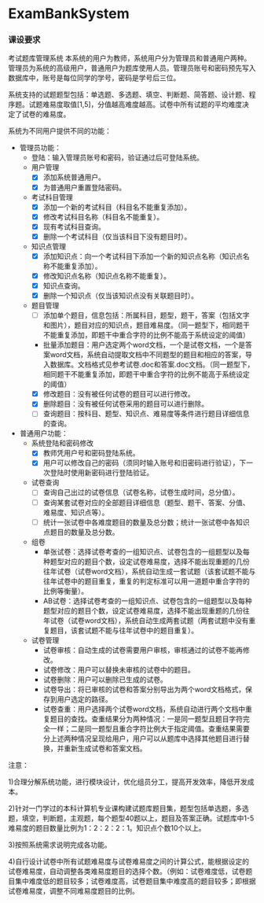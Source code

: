 # ExamBankSystem

### 课设要求
考试题库管理系统
本系统的用户为教师，系统用户分为管理员和普通用户两种。管理员为系统的高级用户，普通用户为题库使用人员。管理员账号和密码预先写入数据库中，账号是每位同学的学号，密码是学号后三位。

系统支持的试题题型包括：单选题、多选题、填空、判断题、简答题、设计题、程序题。试题难易度取值[1,5]，分值越高难度越高。试卷中所有试题的平均难度决定了试卷的难易度。

系统为不同用户提供不同的功能：

- 管理员功能：
  - 登陆：输入管理员账号和密码，验证通过后可登陆系统。  
  - 用户管理
    - [x] 添加系统普通用户。
    - [x] 为普通用户重置登陆密码。
  - 考试科目管理
    - [x] 添加一个新的考试科目（科目名不能重复添加）。
    - [x] 修改考试科目名称（科目名不能重复）。
    - [x] 现有考试科目查询。
    - [x] 删除一个考试科目（仅当该科目下没有题目时）。
  - 知识点管理
    - [x] 添加知识点：向一个考试科目下添加一个新的知识点名称（知识点名称不能重复添加）。
    - [x] 修改知识点名称（知识点名称不能重复）。
    - [x] 知识点查询。
    - [x] 删除一个知识点（仅当该知识点没有关联题目时）。
  - 题目管理
    - [ ] 添加单个题目，信息包括：所属科目，题型，题干，答案（包括文字和图片），题目对应的知识点，题目难易度。（同一题型下，相同题干不能重复添加，即题干中重合字符的比例不能高于系统设定的阈值）
    - 批量添加题目：用户选定两个word文档，一个是试卷文档，一个是答案word文档，系统自动提取文档中不同题型的题目和相应的答案，导入数据库。文档格式见参考试卷.doc和答案.doc文档。（同一题型下，相同题干不能重复添加，即题干中重合字符的比例不能高于系统设定的阈值）
    - [x] 修改题目：没有被任何试卷的题目可以进行修改。
    - [x] 删除题目：没有被任何试卷采用的题目可以进行删除。
    - [ ] 查询题目：按科目、题型、知识点、难易度等条件进行题目详细信息的查询。
- 普通用户功能：
  - 系统登陆和密码修改
    - [x] 教师凭用户号和密码登陆系统。
    - [x] 用户可以修改自己的密码（须同时输入账号和旧密码进行验证），下一次登陆时使用新密码进行登陆验证。
  - 试卷查询
    - [ ] 查询自己出过的试卷信息（试卷名称，试卷生成时间，总分值）。
    - [ ] 查询某套试卷对应的全部题目详细信息（题型、题干、答案、分值、难易度、知识点等）。
    - [ ] 统计一张试卷中各难度题目的数量及总分数；统计一张试卷中各知识点题目的数量及总分数。
  - 组卷
    - 单张试卷：选择试卷考查的一组知识点、试卷包含的一组题型以及每种题型对应的题目个数，设定试卷难易度，选择不能出现重题的几份往年试卷（试卷word文档），系统自动生成一套试题（该套试题不能与往年试卷中的题目重复，重复的判定标准可以用一道题中重合字符的比例等衡量）。
    - AB试卷：选择试卷考查的一组知识点、试卷包含的一组题型以及每种题型对应的题目个数，设定试卷难易度，选择不能出现重题的几份往年试卷（试卷word文档），系统自动生成两套试题（两套试题中没有重复题目，该套试题不能与往年试卷中的题目重复）。
  - 试卷管理
    - 试卷审核：自动生成的试卷需要用户审核，审核通过的试卷不能再修改。
    - 试卷修改：用户可以替换未审核的试卷中的题目。
    - 试卷删除：用户可以删除已生成的试卷。
    - 试卷导出：将已审核的试卷和答案分别导出为两个word文档格式，保存到用户选定的路径。
    - 试卷查重：用户选择两个试卷word文档，系统自动进行两个文档中重复题目的查找。查重结果分为两种情况：一是同一题型且题目字符完全一样；二是同一题型且重合字符比例大于指定阈值。查重结果需要分上述两种情况呈现给用户，用户可以从题库中选择其他题目进行替换，并重新生成试卷和答案文档。

注意：

1)合理分解系统功能，进行模块设计，优化组员分工，提高开发效率，降低开发成本。

2)针对一门学过的本科计算机专业课构建试题库题目集，题型包括单选题，多选题，填空，判断题，主观题，每个题型40题以上，题目及答案正确。试题库中1-5难易度的题目数量比例为1：2：2：2：1。知识点个数10个以上。

3)按照系统需求说明完成各功能。

4)自行设计试卷中所有试题难易度与试卷难易度之间的计算公式，能根据设定的试卷难易度，自动调整各类难易度题目的选择个数。（例如：试卷难度低，试卷题目集中难度低的题目较多；试卷难度高，试卷题目集中难度高的题目较多；即根据试卷难易度，调整不同难易度题目的比例。
